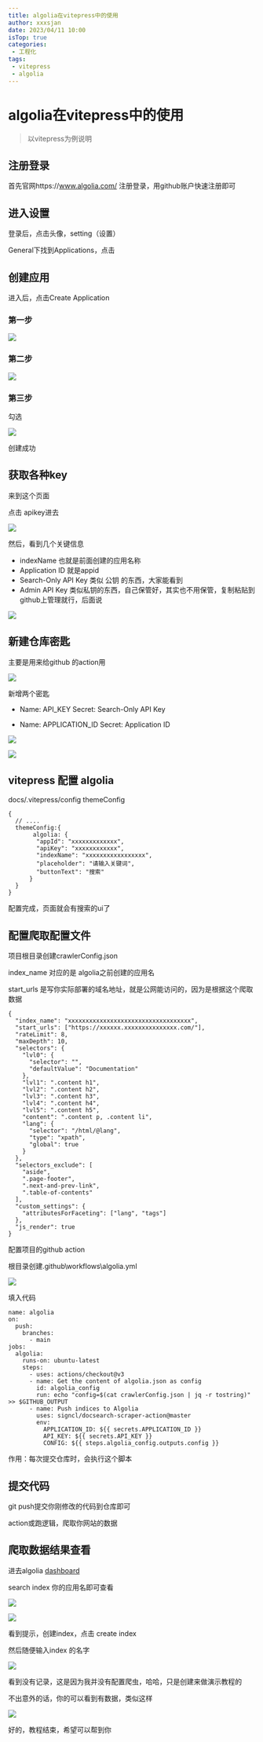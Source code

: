 ```yaml
---
title: algolia在vitepress中的使用
author: xxxsjan
date: 2023/04/11 10:00
isTop: true
categories:
 - 工程化
tags:
 - vitepress
 - algolia
---
```


# algolia在vitepress中的使用



>  以vitepress为例说明

## 注册登录

首先官网https://www.algolia.com/ 注册登录，用github账户快速注册即可

## 进入设置

登录后，点击头像，setting（设置）

General下找到Applications，点击

## 创建应用

进入后，点击Create Application 

### 第一步

![](https://raw.githubusercontent.com/xxxsjan/pic-bed/main/202304111444987.png)

### 第二步



![](https://raw.githubusercontent.com/xxxsjan/pic-bed/main/202304111445742.png)

### 第三步

勾选

![](https://raw.githubusercontent.com/xxxsjan/pic-bed/main/202304111446911.png)



创建成功

## 获取各种key

来到这个页面

点击 apikey进去

![](https://raw.githubusercontent.com/xxxsjan/pic-bed/main/202304111448320.png)



然后，看到几个关键信息

- indexName                   也就是前面创建的应用名称
- Application ID              就是appid
-  Search-Only API Key   类似 公钥 的东西，大家能看到
-  Admin API Key    类似私钥的东西，自己保管好，其实也不用保管，复制粘贴到github上管理就行，后面说

![](https://raw.githubusercontent.com/xxxsjan/pic-bed/main/202304111452311.png)

## 新建仓库密匙

主要是用来给github 的action用

![](https://raw.githubusercontent.com/xxxsjan/pic-bed/main/202304111501952.png)

新增两个密匙

- Name: API_KEY                         Secret: Search-Only API Key

- Name: APPLICATION_ID          Secret: Application ID     

![](https://raw.githubusercontent.com/xxxsjan/pic-bed/main/202304111508446.png)

![](https://raw.githubusercontent.com/xxxsjan/pic-bed/main/202304111506239.png)



## vitepress 配置 algolia

 docs/.vitepress/config    themeConfig

```
{
  // ....
  themeConfig:{
       algolia: {
        "appId": "xxxxxxxxxxxxx",  
        "apiKey": "xxxxxxxxxxxx",  
        "indexName": "xxxxxxxxxxxxxxxxx", 
        "placeholder": "请输入关键词",
        "buttonText": "搜索"
      }
  }
}

```

配置完成，页面就会有搜索的ui了

## 配置爬取配置文件

项目根目录创建crawlerConfig.json

index_name 对应的是 algolia之前创建的应用名

start_urls  是写你实际部署的域名地址，就是公网能访问的，因为是根据这个爬取数据

```
{
  "index_name": "xxxxxxxxxxxxxxxxxxxxxxxxxxxxxxxxxxx",
  "start_urls": ["https://xxxxxx.xxxxxxxxxxxxxxx.com/"],
  "rateLimit": 8,
  "maxDepth": 10,
  "selectors": {
    "lvl0": {
      "selector": "",
      "defaultValue": "Documentation"
    },
    "lvl1": ".content h1",
    "lvl2": ".content h2",
    "lvl3": ".content h3",
    "lvl4": ".content h4",
    "lvl5": ".content h5",
    "content": ".content p, .content li",
    "lang": {
      "selector": "/html/@lang",
      "type": "xpath",
      "global": true
    }
  },
  "selectors_exclude": [
    "aside",
    ".page-footer",
    ".next-and-prev-link",
    ".table-of-contents"
  ],
  "custom_settings": {
    "attributesForFaceting": ["lang", "tags"]
  },
  "js_render": true
}

```





配置项目的github action

根目录创建.github\workflows\algolia.yml

![](https://raw.githubusercontent.com/xxxsjan/pic-bed/main/202304111510633.png)

填入代码

```
name: algolia
on:
  push:
    branches:
      - main
jobs:
  algolia:
    runs-on: ubuntu-latest
    steps:
      - uses: actions/checkout@v3
      - name: Get the content of algolia.json as config
        id: algolia_config
        run: echo "config=$(cat crawlerConfig.json | jq -r tostring)" >> $GITHUB_OUTPUT
      - name: Push indices to Algolia
        uses: signcl/docsearch-scraper-action@master
        env:
          APPLICATION_ID: ${{ secrets.APPLICATION_ID }}
          API_KEY: ${{ secrets.API_KEY }}
          CONFIG: ${{ steps.algolia_config.outputs.config }}

```

作用：每次提交仓库时，会执行这个脚本

## 提交代码

git push提交你刚修改的代码到仓库即可

action或跑逻辑，爬取你网站的数据

## 爬取数据结果查看

进去algolia [dashboard](https://www.algolia.com/apps/YUGA5PESZC/dashboard)

search index  你的应用名即可查看

![](https://raw.githubusercontent.com/xxxsjan/pic-bed/main/202304111517297.png)

![](https://raw.githubusercontent.com/xxxsjan/pic-bed/main/202304111518229.png)

看到提示，创建index，点击 create index

然后随便输入index 的名字

![](https://raw.githubusercontent.com/xxxsjan/pic-bed/main/202304111521956.png)

看到没有记录，这是因为我并没有配置爬虫，哈哈，只是创建来做演示教程的

不出意外的话，你的可以看到有数据，类似这样

![](https://raw.githubusercontent.com/xxxsjan/pic-bed/main/202304111524205.png)

好的，教程结束，希望可以帮到你